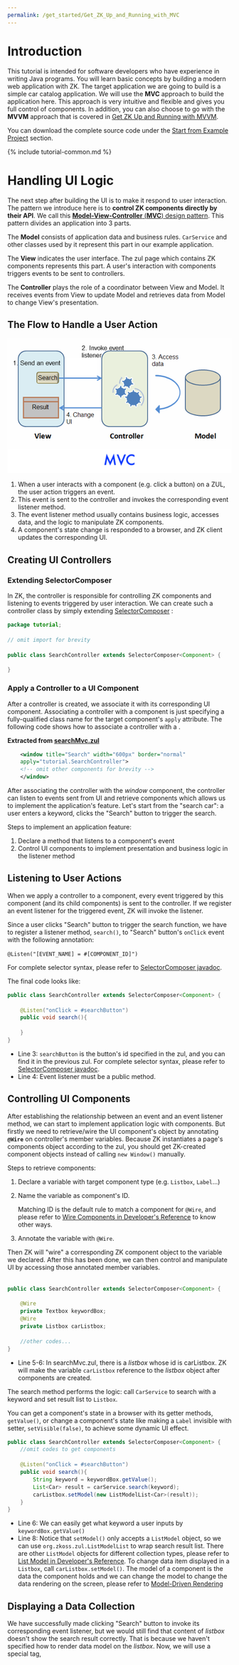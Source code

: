 ```yaml
---
permalink: /get_started/Get_ZK_Up_and_Running_with_MVC
---
```

# Introduction

This tutorial is intended for software developers who have experience in
writing Java programs. You will learn basic concepts by building a
modern web application with ZK. The target application we are going to
build is a simple car catalog application. We will use the **MVC**
approach to build the application here. This approach is very intuitive
and flexible and gives you full control of components. In addition, you
can also choose to go with the **MVVM** approach that is covered in [
Get ZK Up and Running with
MVVM](/get_started/Get_ZK_Up_and_Running_with_MVVM).

You can download the complete source code under the [ Start from Example
Project](#start_from_example_project) section.

{% include tutorial-common.md %}

# Handling UI Logic

The next step after building the UI is to make it respond to user
interaction. The pattern we introduce here is to **control ZK components
directly by their API**. We call this [**Model-View-Controller**
(**MVC**) design pattern](ZK_Developer's_Reference/MVC). This
pattern divides an application into 3 parts.

The **Model** consists of application data and business rules.
`CarService` and other classes used by it represent this part in our
example application.

The **View** indicates the user interface. The zul page which contains
ZK components represents this part. A user's interaction with components
triggers events to be sent to controllers.

The **Controller** plays the role of a coordinator between View and
Model. It receives events from View to update Model and retrieves data
from Model to change View's presentation.

## The Flow to Handle a User Action

![](/get_started/images/tutorial-mvc.png)

1.  When a user interacts with a component (e.g. click a button) on a
    ZUL, the user action triggers an event.
2.  This event is sent to the controller and invokes the corresponding
    event listener method.
3.  The event listener method usually contains business logic, accesses
    data, and the logic to manipulate ZK components.
4.  A component's state change is responded to a browser, and ZK client
    updates the corresponding UI.

## Creating UI Controllers

### Extending SelectorComposer

In ZK, the controller is responsible for controlling ZK components and
listening to events triggered by user interaction. We can create such a
controller class by simply extending
[SelectorComposer](https://www.zkoss.org/javadoc/latest/zk/org/zkoss/zk/ui/select/SelectorComposer.html)
:

``` java
package tutorial;

// omit import for brevity

public class SearchController extends SelectorComposer<Component> {

}
```

### Apply a Controller to a UI Component

After a controller is created, we associate it with its corresponding UI
component. Associating a controller with a component is just specifying
a fully-qualified class name for the target component's `apply`
attribute. The following code shows how to associate a controller with a
<window>.

**Extracted from
[searchMvc.zul](https://github.com/zkoss/zkbooks/blob/master/gettingStarted/getZkUp/src/main/webapp/searchMvc.zul)**

``` xml
    <window title="Search" width="600px" border="normal"
    apply="tutorial.SearchController">
    <!-- omit other components for brevity -->
    </window>
```

After associating the controller with the *window* component, the
controller can listen to events sent from UI and retrieve components
which allows us to implement the application's feature. Let's start from
the "search car": a user enters a keyword, clicks the "Search" button to
trigger the search.

Steps to implement an application feature:

1.  Declare a method that listens to a component's event
2.  Control UI components to implement presentation and business logic
    in the listener method

## Listening to User Actions

When we apply a controller to a component, every event triggered by this
component (and its child components) is sent to the controller. If we
register an event listener for the triggered event, ZK will invoke the
listener.

Since a user clicks "Search" button to trigger the search function, we
have to register a listener method, `search()`, to "Search" button's
`onClick` event with the following annotation:

`@Listen("[EVENT_NAME] = #[COMPONENT_ID]")`

For complete selector syntax, please refer to [SelectorComposer
javadoc](http://www.zkoss.org/javadoc/latest/zk/org/zkoss/zk/ui/select/SelectorComposer.html).

The final code looks like:

``` java
public class SearchController extends SelectorComposer<Component> {

    @Listen("onClick = #searchButton")
    public void search(){

    }
}
```

- Line 3: `searchButton` is the button's id specified in the zul, and
  you can find it in the previous zul. For complete selector syntax,
  please refer to [SelectorComposer
  javadoc](http://www.zkoss.org/javadoc/latest/zk/org/zkoss/zk/ui/select/SelectorComposer.html).
- Line 4: Event listener must be a public method.

## Controlling UI Components

After establishing the relationship between an event and an event
listener method, we can start to implement application logic with
components. But firstly we need to retrieve/wire the UI component's
object by annotating **`@Wire`** on controller's member variables.
Because ZK instantiates a page's components object according to the zul,
you should get ZK-created component objects instead of calling
`new Window()` manually.

Steps to retrieve components:

1.  Declare a variable with target component type (e.g. `Listbox`,
    `Label`...)
2.  Name the variable as component's ID.
      
    Matching ID is the default rule to match a component for `@Wire`,
    and please refer to [ Wire Components in Developer's
    Reference](ZK_Developer's_Reference/MVC/Controller/Wire_Components)
    to know other ways.
3.  Annotate the variable with `@Wire`.

Then ZK will "wire" a corresponding ZK component object to the variable
we declared. After this has been done, we can then control and
manipulate UI by accessing those annotated member variables.

``` java

public class SearchController extends SelectorComposer<Component> {

    @Wire
    private Textbox keywordBox;
    @Wire
    private Listbox carListbox;

    //other codes...
}
```

- Line 5-6: In searchMvc.zul, there is a *listbox* whose id is
  carListbox. ZK will make the variable `carListbox` reference to the
  *listbox* object after components are created.

The search method performs the logic: call `CarService` to search with a
keyword and set result list to `Listbox`.

You can get a component's state in a browser with its getter methods,
`getValue()`, or change a component's state like making a `Label`
invisible with setter, `setVisible(false)`, to achieve some dynamic UI
effect.

``` java
public class SearchController extends SelectorComposer<Component> {
    //omit codes to get components

    @Listen("onClick = #searchButton")
    public void search(){
        String keyword = keywordBox.getValue();
        List<Car> result = carService.search(keyword);
        carListbox.setModel(new ListModelList<Car>(result));
    }
}
```

- Line 6: We can easily get what keyword a user inputs by
  `keywordBox.getValue()`
- Line 8: Notice that `setModel()` only accepts a `ListModel` object, so
  we can use `org.zkoss.zul.ListModelList` to wrap search result list.
  There are other `ListModel` objects for different collection types,
  please refer to [ List Model in Developer's
  Reference](ZK_Developer's_Reference/MVC/Model/List_Model).
  To change data item displayed in a `Listbox`, call
  `carListbox.setModel()`. The model of a component is the data the
  component holds and we can change the model to change the data
  rendering on the screen, please refer to [ Model-Driven
  Rendering](ZK_Developer%27s_Reference/MVC/Model#Model-Driven_Rendering)

## Displaying a Data Collection

We have successfully made clicking "Search" button to invoke its
corresponding event listener, but we would still find that content of
*listbox* doesn't show the search result correctly. That is because we
haven't specified how to render data model on the *listbox*. Now, we
will use a special tag,
[<template>](ZK_Developer's_Reference/MVC/View/Template), to
control the rendering of each car. ZK will render each object in the
data model according to components inside <template/>.

Steps to use <template>:

1.  Use <template> to enclose components that we want to create
    repeatedly.
2.  Set template's `name` attribute with `model`.
3.  Use implicit variable, `each`, to assign domain object's properties
    to component's attributes.

Please refer to [ZK Developer's Reference/MVC/View/Template/Listbox
Template](ZK_Developer's_Reference/MVC/View/Template/Listbox_Template)
for more details.

**Extracted from
[searchMvc.zul](https://github.com/zkoss/zkbooks/blob/master/gettingStarted/getZkUp/src/main/webapp/searchMvc.zul)**

``` xml
<listbox id="carListbox" rows="3" emptyMessage="No car found in the result">
    <listhead>
        <listheader label="Model" />
        <listheader label="Make" />
        <listheader label="Price" width="20%"/>
    </listhead>
    <template name="model">
        <listitem>
            <listcell label="${each.model}"/>
            <listcell label="${each.make}"/>
            <listcell label="${('$'+=each.price)}"/>
        </listitem>
    </template>
</listbox>
```

- Line 1: Specify `rows` to limit how many rows to display for the
  Listbox, so that you don't have to measure its height in pixel.
- Line 7: The template tag should be put inside the listbox.
- Line 8: The <listitem> in previous section is for static data, we
  should replace it with current code.
- Line 9: The "each" is a variable that references to a domain object in
  the model list which is `Car` in our example application. We can use
  it to access domain object's property with EL, e.g. `${each.price}`.
- Line 11: Concatenate 2 strings with [ EL 3
  syntax](ZK_Developer%27s_Reference/UI_Composing/ZUML/EL_Expressions#EL_3.0_Support):
  `(+=)`

## Implementing "View Car Details"

The previous sections describe the basic steps to implement a feature.
Let's recap them by implementing "view car details":

First, declare a method to listen to `onSelect` event of `Listbox` with
`@Listen`.

Second, use `@Wire` to get UI components like previewImage, modelLabel,
priceLabel, and descriptionLabel and assign value to them with setter.

[SearchController.java](https://github.com/zkoss/zkbooks/blob/master/gettingStarted/getZkUp/src/main/java/tutorial/SearchController.java)

``` java

public class SearchController extends SelectorComposer<Component> {

    @Wire
    private Listbox carListbox;
    @Wire
    private Label modelLabel;
    @Wire
    private Label makeLabel;
    @Wire
    private Label priceLabel;
    @Wire
    private Label descriptionLabel;
    @Wire
    private Image previewImage;

    @Listen("onSelect = #carListbox")
    public void showDetail(){
        Car selected = carListbox.getSelectedItem().getValue();
        previewImage.setSrc(selected.getPreview());
        modelLabel.setValue(selected.getModel());
        makeLabel.setValue(selected.getMake());
        priceLabel.setValue(selected.getPrice().toString());
        descriptionLabel.setValue(selected.getDescription());
    }
    //omit other codes for brevity
}
```

- Line 16: register an `onSelect` event listner on the `Listbox`
- Line 18: get user-selected item.
- Line 19~23: publish the selected car detail to the browser by setter
  methods.
